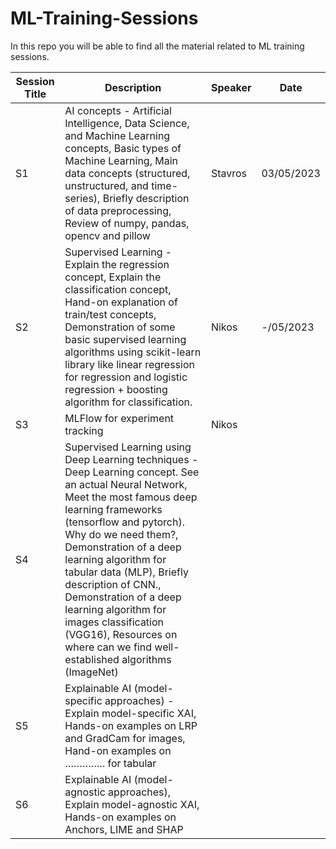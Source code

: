 # ML-Training-Sessions
In this repo you will be able to find all the material related to ML training sessions. 


|Session Title|	Description| Speaker|	Date|
|-------------|-------------|----------------|-----------|
|S1|	AI concepts	- Artificial Intelligence, Data Science, and Machine Learning concepts, Basic types of Machine Learning, Main data concepts (structured, unstructured, and time-series), Briefly description of data preprocessing, Review of numpy, pandas, opencv and pillow|	Stavros	|03/05/2023|
|S2	|Supervised Learning -	Explain the regression concept, Explain the classification concept, Hand-on explanation of train/test concepts, Demonstration of some basic supervised learning algorithms using scikit-learn library like linear regression for regression and logistic regression + boosting algorithm for classification.|	Nikos|	-/05/2023|
|S3	|MLFlow for experiment tracking|	Nikos|	|
|S4|	Supervised Learning using Deep Learning techniques	- Deep Learning concept. See an actual Neural Network, Meet the most famous deep learning frameworks (tensorflow and pytorch). Why do we need them?, Demonstration of a deep learning algorithm for tabular data (MLP), Briefly description of CNN., Demonstration of a deep learning algorithm for images classification (VGG16), Resources on where can we find well-established algorithms (ImageNet)| | |	
|S5	|Explainable AI (model-specific approaches)	- Explain model-specific XAI, Hands-on examples on LRP and GradCam for images, Hand-on examples on ………….. for tabular| | |		
|S6|	Explainable AI (model-agnostic approaches), Explain model-agnostic XAI, Hands-on examples on Anchors, LIME and SHAP	| | |	
